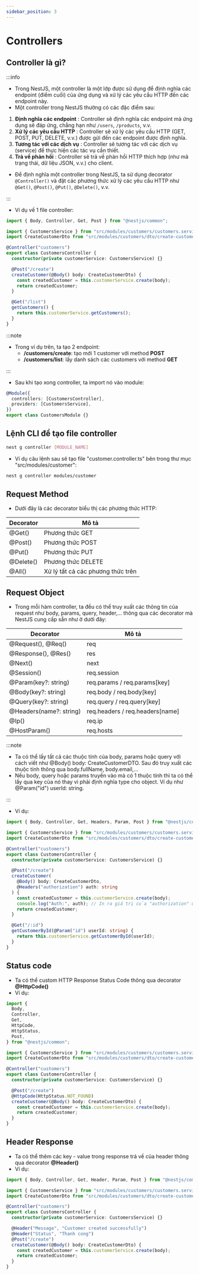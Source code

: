 ```yaml
---
sidebar_position: 3
---
```


# Controllers

## Controller là gì?

:::info

- Trong NestJS, một controller là một lớp được sử dụng để định nghĩa các endpoint (điểm cuối) của ứng dụng và xử lý các yêu cầu HTTP đến các endpoint này.
- Một controller trong NestJS thường có các đặc điểm sau:

1. **Định nghĩa các endpoint** : Controller sẽ định nghĩa các endpoint mà ứng dụng sẽ đáp ứng, chẳng hạn như `/users`, `/products`, v.v.
2. **Xử lý các yêu cầu HTTP** : Controller sẽ xử lý các yêu cầu HTTP (GET, POST, PUT, DELETE, v.v.) được gửi đến các endpoint được định nghĩa.
3. **Tương tác với các dịch vụ** : Controller sẽ tương tác với các dịch vụ (service) để thực hiện các tác vụ cần thiết.
4. **Trả về phản hồi** : Controller sẽ trả về phản hồi HTTP thích hợp (như mã trạng thái, dữ liệu JSON, v.v.) cho client.

- Để định nghĩa một controller trong NestJS, ta sử dụng decorator `@Controller()` và đặt các phương thức xử lý các yêu cầu HTTP như `@Get()`, `@Post()`, `@Put()`, `@Delete()`, v.v.

:::

- Ví dụ về 1 file controller:

```ts title="customers.controller.ts"
import { Body, Controller, Get, Post } from "@nestjs/common";

import { CustomersService } from "src/modules/customers/customers.service";
import CreateCustomerDto from "src/modules/customers/dto/create-customer.dto";

@Controller("customers")
export class CustomersController {
  constructor(private customerService: CustomersService) {}

  @Post("/create")
  createCustomer(@Body() body: CreateCustomerDto) {
    const createdCustomer = this.customerService.create(body);
    return createdCustomer;
  }

  @Get("/list")
  getCustomers() {
    return this.customerService.getCustomers();
  }
}
```

:::note

- Trong ví dụ trên, ta tạo 2 endpoint:
  - **/customers/create**: tạo mới 1 customer với method **POST**
  - **/customers/list**: lấy danh sách các customers với method **GET**

:::

- Sau khi tạo xong controller, ta import nó vào module:

```ts title="customers.module.ts"
@Module({
  controllers: [CustomersController],
  providers: [CustomersService],
})
export class CustomersModule {}
```

## Lệnh CLI để tạo file controller

```bash
nest g controller [MODULE_NAME]
```

- Ví dụ câu lệnh sau sẽ tạo file "customer.controller.ts" bên trong thư mục "src/modules/customer":

```bash
nest g controller modules/customer
```

## Request Method

- Dưới đây là các decorator biểu thị các phương thức HTTP:

| Decorator | Mô tả                             |
| --------- | --------------------------------- |
| @Get()    | Phương thức GET                   |
| @Post()   | Phương thức POST                  |
| @Put()    | Phương thức PUT                   |
| @Delete() | Phương thức DELETE                |
| @All()    | Xử lý tất cả các phương thức trên |

## Request Object

- Trong mỗi hàm controller, ta đều có thể truy xuất các thông tin của request như body, params, query, header,... thông qua các decorator mà NestJS cung cấp sẵn như ở dưới đây:

| Decorator               | Mô tả                           |
| ----------------------- | ------------------------------- |
| @Request(), @Req()      | req                             |
| @Response(), @Res()     | res                             |
| @Next()                 | next                            |
| @Session()              | req.session                     |
| @Param(key?: string)    | req.params / req.params[key]    |
| @Body(key?: string)     | req.body / req.body[key]        |
| @Query(key?: string)    | req.query / req.query[key]      |
| @Headers(name?: string) | req.headers / req.headers[name] |
| @Ip()                   | req.ip                          |
| @HostParam()            | req.hosts                       |

:::note

- Ta có thể lấy tất cả các thuộc tính của body, params hoặc query với cách viết như @Body() body: CreateCustomerDTO. Sau đó truy xuất các thuộc tính thông qua body.fullName, body.email,...
- Nếu body, query hoặc params truyền vào mà có 1 thuộc tính thì ta có thể lấy qua key của nó thay vì phải định nghĩa type cho object. Ví dụ như @Param("id") userId: string.

:::

- Ví dụ:

```ts title="customers.controller.ts"
import { Body, Controller, Get, Headers, Param, Post } from "@nestjs/common";

import { CustomersService } from "src/modules/customers/customers.service";
import CreateCustomerDto from "src/modules/customers/dto/create-customer.dto";

@Controller("customers")
export class CustomersController {
  constructor(private customerService: CustomersService) {}

  @Post("/create")
  createCustomer(
    @Body() body: CreateCustomerDto,
    @Headers("authorization") auth: string
  ) {
    const createdCustomer = this.customerService.create(body);
    console.log("Auth:", auth); // In ra giá trị của "authorization" ở header
    return createdCustomer;
  }

  @Get("/:id")
  getCustomerById(@Param("id") userId: string) {
    return this.customerService.getCustomerById(userId);
  }
}
```

## Status code

- Ta có thể custom HTTP Response Status Code thông qua decorator **@HttpCode()**
- Ví dụ:

```ts title="customers.controller.ts"
import {
  Body,
  Controller,
  Get,
  HttpCode,
  HttpStatus,
  Post,
} from "@nestjs/common";

import { CustomersService } from "src/modules/customers/customers.service";
import CreateCustomerDto from "src/modules/customers/dto/create-customer.dto";

@Controller("customers")
export class CustomersController {
  constructor(private customerService: CustomersService) {}

  @Post("/create")
  @HttpCode(HttpStatus.NOT_FOUND)
  createCustomer(@Body() body: CreateCustomerDto) {
    const createdCustomer = this.customerService.create(body);
    return createdCustomer;
  }
}
```

## Header Response

- Ta có thể thêm các key - value trong response trả về của header thông qua decorator **@Header()**
- Ví dụ:

```ts title="customers.controller.ts"
import { Body, Controller, Get, Header, Param, Post } from "@nestjs/common";

import { CustomersService } from "src/modules/customers/customers.service";
import CreateCustomerDto from "src/modules/customers/dto/create-customer.dto";

@Controller("customers")
export class CustomersController {
  constructor(private customerService: CustomersService) {}

  @Header("Message", "Customer created successfully")
  @Header("Status", "Thanh cong")
  @Post("/create")
  createCustomer(@Body() body: CreateCustomerDto) {
    const createdCustomer = this.customerService.create(body);
    return createdCustomer;
  }
}
```
